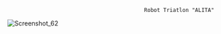                                                Robot Triatlon "ALITA" 
![Screenshot_62](https://github.com/Alejojoa/Space-Angels/assets/53446082/7258ea89-3459-4837-b851-8d281a6f2cc4)
